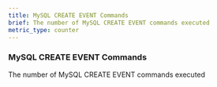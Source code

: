 ```yaml
---
title: MySQL CREATE EVENT Commands
brief: The number of MySQL CREATE EVENT commands executed
metric_type: counter
---
```

### MySQL CREATE EVENT Commands

The number of MySQL CREATE EVENT commands executed
